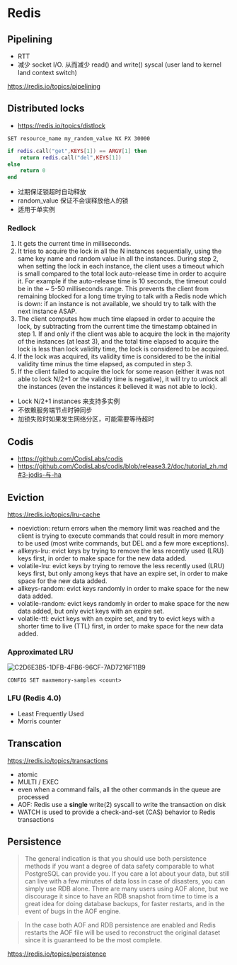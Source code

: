 # Redis

## Pipelining

- RTT
- 减少 socket I/O. 从而减少 read() and write() syscal (user land to kernel land context switch)

https://redis.io/topics/pipelining

## Distributed locks

- https://redis.io/topics/distlock

```
SET resource_name my_random_value NX PX 30000
```

```lua
if redis.call("get",KEYS[1]) == ARGV[1] then
    return redis.call("del",KEYS[1])
else
    return 0
end
```

- 过期保证锁超时自动释放
- random_value 保证不会误释放他人的锁
- 适用于单实例

### Redlock

1. It gets the current time in milliseconds.
2. It tries to acquire the lock in all the N instances sequentially, using the same key name and random value in all the instances. During step 2, when setting the lock in each instance, the client uses a timeout which is small compared to the total lock auto-release time in order to acquire it. For example if the auto-release time is 10 seconds, the timeout could be in the ~ 5-50 milliseconds range. This prevents the client from remaining blocked for a long time trying to talk with a Redis node which is down: if an instance is not available, we should try to talk with the next instance ASAP.
3. The client computes how much time elapsed in order to acquire the lock, by subtracting from the current time the timestamp obtained in step 1. If and only if the client was able to acquire the lock in the majority of the instances (at least 3), and the total time elapsed to acquire the lock is less than lock validity time, the lock is considered to be acquired.
4. If the lock was acquired, its validity time is considered to be the initial validity time minus the time elapsed, as computed in step 3.
5. If the client failed to acquire the lock for some reason (either it was not able to lock N/2+1 or the validity time is negative), it will try to unlock all the instances (even the instances it believed it was not able to lock).

- Lock N/2+1 instances 来支持多实例
- 不依赖服务端节点时钟同步
- 加锁失败时如果发生网络分区，可能需要等待超时

## Codis

- https://github.com/CodisLabs/codis
- https://github.com/CodisLabs/codis/blob/release3.2/doc/tutorial_zh.md#3-jodis-与-ha

## Eviction

https://redis.io/topics/lru-cache

- noeviction: return errors when the memory limit was reached and the client is trying to execute commands that could result in more memory to be used (most write commands, but DEL and a few more exceptions).
- allkeys-lru: evict keys by trying to remove the less recently used (LRU) keys first, in order to make space for the new data added.
- volatile-lru: evict keys by trying to remove the less recently used (LRU) keys first, but only among keys that have an expire set, in order to make space for the new data added.
- allkeys-random: evict keys randomly in order to make space for the new data added.
- volatile-random: evict keys randomly in order to make space for the new data added, but only evict keys with an expire set.
- volatile-ttl: evict keys with an expire set, and try to evict keys with a shorter time to live (TTL) first, in order to make space for the new data added.

### Approximated LRU

![C2D6E3B5-1DFB-4FB6-96CF-7AD7216F11B9](https://user-images.githubusercontent.com/2544489/124779286-3d257f00-df74-11eb-8571-c2cfb770b6c5.png)

```
CONFIG SET maxmemory-samples <count>
```

### LFU (Redis 4.0)

- Least Frequently Used
- Morris counter

## Transcation

https://redis.io/topics/transactions

- atomic
- MULTI / EXEC
- even when a command fails, all the other commands in the queue are processed
- AOF: Redis use a **single** write(2) syscall to write the transaction on disk
- WATCH is used to provide a check-and-set (CAS) behavior to Redis transactions

## Persistence

> The general indication is that you should use both persistence methods if you want a degree of data safety comparable to what PostgreSQL can provide you.
If you care a lot about your data, but still can live with a few minutes of data loss in case of disasters, you can simply use RDB alone.
There are many users using AOF alone, but we discourage it since to have an RDB snapshot from time to time is a great idea for doing database backups, for faster restarts, and in the event of bugs in the AOF engine.

> In the case both AOF and RDB persistence are enabled and Redis restarts the AOF file will be used to reconstruct the original dataset since it is guaranteed to be the most complete.

https://redis.io/topics/persistence
